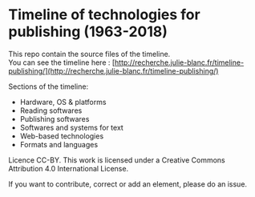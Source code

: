 # Timeline of technologies for publishing (1963-2018)

This repo contain the source files of the timeline.  
You can see the timeline here : [http://recherche.julie-blanc.fr/timeline-publishing/](http://recherche.julie-blanc.fr/timeline-publishing/)

Sections of the timeline: 
* Hardware, OS &amp; platforms
* Reading softwares
* Publishing softwares
* Softwares and systems for text
* Web-based technologies
* Formats and languages


Licence CC-BY. This work is licensed under a Creative Commons Attribution 4.0 International License.

If you want to contribute, correct or add an element, please do an issue.
